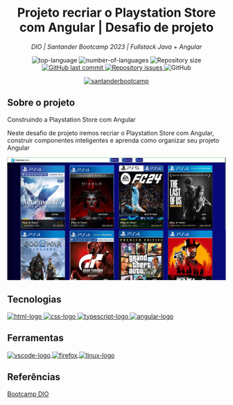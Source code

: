 <h1 align="center">Projeto recriar o Playstation Store com Angular | Desafio de projeto</h1>

<p align="center"><i>DIO | Santander Bootcamp 2023 | Fullstack Java + Angular</i></p>

<p align="center" display="inline-block">
  <img src="https://img.shields.io/github/languages/top/eltonmorenocl/angular-psn-store" alt="top-language"/>
  <img src="https://img.shields.io/github/languages/count/eltonmorenocl/angular-psn-store" alt="number-of-languages"/>
  <img alt="Repository size" src="https://img.shields.io/github/repo-size/eltonmorenocl/angular-psn-store">
  <a href="https://github.com/eltonmorenocl/angular-psn-store/commits/master">
    <img alt="GitHub last commit" src="https://img.shields.io/github/last-commit/eltonmorenocl/angular-psn-store">
  </a>

  <a href="https://github.com/eltonmorenocl/angular-psn-store">
    <img alt="Repository issues" src="https://img.shields.io/github/issues/eltonmorenocl/angular-psn-store">
  </a>

  <img alt="GitHub" src="https://img.shields.io/github/license/eltonmorenocl/angular-psn-store">
  </p>
</p>
<p align="center">
  <a href="https://web.dio.me/track/santander-bootcamp-2023-fullstack-java-angular">
    <img width="150" src="https://hermes.dio.me/tracks/afebe5ed-2b18-438a-95b0-2c971e9aeff9.png" alt="santanderbootcamp"  text-align: center>
  </a>  
</p>

##  Sobre o projeto

Construindo a Playstation Store com Angular

Neste desafio de projeto iremos recriar o Playstation Store com Angular, construir componentes inteligentes e aprenda como organizar seu projeto Angular

<p align="left">
  <img width="750" src="src/assets/logo/angular-psn.png" alt="angular-psn-store">
</p>

## Tecnologias

<p display="inline-block">
  <a href="https://developer.mozilla.org/pt-BR/docs/Web/HTML">
    <img width="68" src="https://upload.wikimedia.org/wikipedia/commons/thumb/6/61/HTML5_logo_and_wordmark.svg/200px-HTML5_logo_and_wordmark.svg.png" alt="html-logo">
  </a>
  
  <a href="https://developer.mozilla.org/pt-BR/docs/Web/CSS">
    <img width="50" src="https://upload.wikimedia.org/wikipedia/commons/thumb/d/d5/CSS3_logo_and_wordmark.svg/120px-CSS3_logo_and_wordmark.svg.png" alt="css-logo">
  </a>
  
  <a href="https://www.typescriptlang.org/">
    <img width="56" src="https://w7.pngwing.com/pngs/915/519/png-transparent-typescript-hd-logo-thumbnail.png" alt="typescript-logo">
  </a>
  
  <a href="https://angular.io/">
    <img width="196" src="https://angular.io/assets/images/logos/angular/logo-nav@2x.png" alt="angular-logo">
  </a>
  
</p>


## Ferramentas

<p display="inline-block">
  <a href="https://code.visualstudio.com/">
    <img width="70" src="https://upload.wikimedia.org/wikipedia/commons/thumb/9/9a/Visual_Studio_Code_1.35_icon.svg/2048px-Visual_Studio_Code_1.35_icon.svg.png" alt="vscode-logo" align="center"/>
  </a>
  <a href="https://developer.mozilla.org/pt-BR/docs/Mozilla/Firefox">
    <img width="80" src="https://upload.wikimedia.org/wikipedia/commons/thumb/2/28/Firefox_logo%2C_2017.svg/512px-Firefox_logo%2C_2017.svg.png" alt="firefox" align="center"/>
  </a>
  <a href="https://mxlinux.org/"> 
    <img width="80" src="https://upload.wikimedia.org/wikipedia/commons/thumb/3/35/Tux.svg/150px-Tux.svg.png" alt="linux-logo" align="center"/>
  </a>
</p>


## Referências
[Bootcamp DIO](https://web.dio.me/track/santander-bootcamp-2023-fullstack-java-angular)

